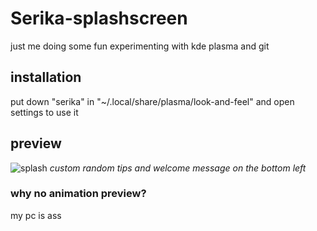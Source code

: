 # Serika-splashscreen
just me doing some fun experimenting with kde plasma and git

## installation
put down "serika" in "~/.local/share/plasma/look-and-feel" and open settings to use it


## preview
![splash](https://github.com/user-attachments/assets/df149b98-426b-4300-86d4-381df11a8e38)
_custom random tips and welcome message on the bottom left_

### why no animation preview?
my pc is ass
